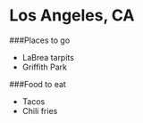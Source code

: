 # Los Angeles, CA

###Places to go
- LaBrea tarpits
- Griffith Park

###Food to eat
- Tacos 
- Chili fries
